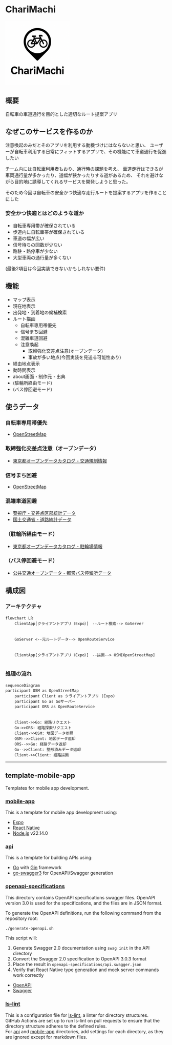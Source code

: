 # ChariMachi

<img src="./img/icon.png" alt="icon" width="200" />

## 概要

自転車の車道通行を目的とした適切なルート提案アプリ

## なぜこのサービスを作るのか

注意喚起のみだとそのアプリを利用する動機づけにはならないと思い、
ユーザーが自転車利用する日常にフィットするアプリで、その機能にて車道通行を促進したい

チーム内には自転車利用者もおり、通行時の課題を考え、
車道走行はできるが車両通行量が多かったり、道幅が狭かったりする道があるため、
それを避けながら目的地に誘導してくれるサービスを開発しようと思った。

そのため今回は自転車の安全かつ快適な走行ルートを提案するアプリを作ることにした

### 安全かつ快適とはどのような道か

- 自転車専用帯が確保されている
- 歩道内に自転車帯が確保されている
- 車道の幅が広い
- 信号待ちの回数が少ない
- 路駐・路停車が少ない
- 大型車両の通行量が多くない

(最後2項目は今回実装できないかもしれない要件)

## 機能

- マップ表示
- 現在地表示
- 出発地・到着地の候補検索
- ルート描画
  - 自転車専用帯優先
  - 信号まち回避
  - 混雑車道回避
  - 注意喚起
    - 取締強化交差点注意(オープンデータ)
    - 事故が多い地点(今回実装を見送る可能性あり)
- 経由地点表示
- 動時間表示
- about画面・制作元・出典
- (駐輪所経由モード)
- (バス停回避モード)

## 使うデータ

### 自転車専用帯優先

- [OpenStreetMap](https://www.openstreetmap.org/)

### 取締強化交差点注意（オープンデータ）

- [東京都オープンデータカタログ - 交通規制情報](https://catalog.data.metro.tokyo.lg.jp/dataset/t000022d1700000024/resource/fb207998-df4c-434c-9280-1d7c2fbfdf1d)

### 信号まち回避

- [OpenStreetMap](https://www.openstreetmap.org/)

### 混雑車道回避

- [警視庁 - 交差点区部統計データ](https://www.keishicho.metro.tokyo.lg.jp/about_mpd/jokyo_tokei/tokei_jokyo/ryo.files/02_kousatenkubu_csv.zip)
- [国土交通省 - 道路統計データ](https://www.mlit.go.jp/road/ir/ir-data/ir-data.html)

### （駐輪所経由モード）

- [東京都オープンデータカタログ - 駐輪場情報](https://catalog.data.metro.tokyo.lg.jp/dataset?q=title%3A+%E9%A7%90%E8%BC%AA%E5%A0%B4&sort=score+desc%2C+metadata_modified+desc)

### （バス停回避モード）

- [公共交通オープンデータ - 都営バス停留所データ](https://ckan.odpt.org/dataset/b_busstop-toei/resource/f340278d-aefe-47ea-bc8f-15ebe48c286d)

## 構成図

### アーキテクチャ

```mermaid
flowchart LR
    ClientApp[クライアントアプリ（Expo）]　--ルート検索--> GoServer


    GoServer <--元ルートデータ--> OpenRouteService
    

    ClientApp[クライアントアプリ（Expo）]　--描画--> OSM[OpenStreetMap]
    
```

### 処理の流れ

```mermaid
sequenceDiagram
participant OSM as OpenStreetMap
    participant Client as クライアントアプリ (Expo)
    participant Go as Goサーバー
    participant ORS as OpenRouteService
    

    Client->>Go: 経路リクエスト
    Go->>ORS: 経路探索リクエスト
    Client->>OSM: 地図データ参照
    OSM-->>Client: 地図データ返却
    ORS-->>Go: 経路データ返却
    Go-->>Client: 整形済みデータ返却
    Client->>Client: 経路描画
```

---

## template-mobile-app

Templates for mobile app development.

### [mobile-app](./mobile-app)

This is a template for mobile app development using:

- [Expo](https://expo.dev/)
- [React Native](https://reactnative.dev/)
- [Node.js](https://nodejs.org/) v22.14.0

### [api](./api)

This is a template for building APIs using:

- [Go](https://go.dev/) with [Gin](https://gin-gonic.com/) framework
- [go-swagger3](https://github.com/parvez3019/go-swagger3) for OpenAPI/Swagger generation

### [openapi-specifications](./openapi-specifications)

This directory contains OpenAPI specifications swagger files.
OpenAPI version 3.0 is used for the specifications, and the files are in JSON format.

To generate the OpenAPI definitions, run the following command from the repository root:

```bash
./generate-openapi.sh
```

This script will:

1. Generate Swagger 2.0 documentation using `swag init` in the API directory
2. Convert the Swagger 2.0 specification to OpenAPI 3.0.3 format
3. Place the result in `openapi-specifications/api.swagger.json`
4. Verify that React Native type generation and mock server commands work correctly

- [OpenAPI](https://www.openapis.org/)
- [Swagger](https://swagger.io/)

### [ls-lint](./.ls-lint.yml)

This is a configuration file for [ls-lint](https://ls-lint.org/), a linter for directory structures.  
GitHub Actions are set up to run ls-lint on pull requests to ensure that the directory structure adheres to the defined rules.  
For [api](./api) and [mobile-app](./mobile-app) directories, add settings for each directory, as they are ignored except for markdown files.
